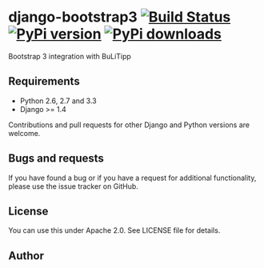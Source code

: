 # django-bootstrap3 [![Build Status](https://secure.travis-ci.org/dyve/django-bootstrap3.png)](http://travis-ci.org/dyve/django-bootstrap3) [![PyPi version](https://pypip.in/v/django-bootstrap3/badge.png)](https://pypi.python.org/pypi/django-bootstrap3/) [![PyPi downloads](https://pypip.in/d/django-bootstrap3/badge.png)](https://pypi.python.org/pypi/django-bootstrap3/)


Bootstrap 3 integration with BuLiTipp



## Requirements

- Python 2.6, 2.7 and 3.3
- Django >= 1.4

Contributions and pull requests for other Django and Python versions are welcome.


## Bugs and requests

If you have found a bug or if you have a request for additional functionality, please use the issue tracker on GitHub.



## License

You can use this under Apache 2.0. See LICENSE file for details.


## Author

